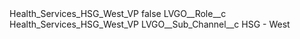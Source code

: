 <?xml version="1.0" encoding="UTF-8"?>
<CustomMetadata xmlns="http://soap.sforce.com/2006/04/metadata" xmlns:xsi="http://www.w3.org/2001/XMLSchema-instance" xmlns:xsd="http://www.w3.org/2001/XMLSchema">
    <label>Health_Services_HSG_West_VP</label>
    <protected>false</protected>
    <values>
        <field>LVGO__Role__c</field>
        <value xsi:type="xsd:string">Health_Services_HSG_West_VP</value>
    </values>
    <values>
        <field>LVGO__Sub_Channel__c</field>
        <value xsi:type="xsd:string">HSG - West</value>
    </values>
</CustomMetadata>
